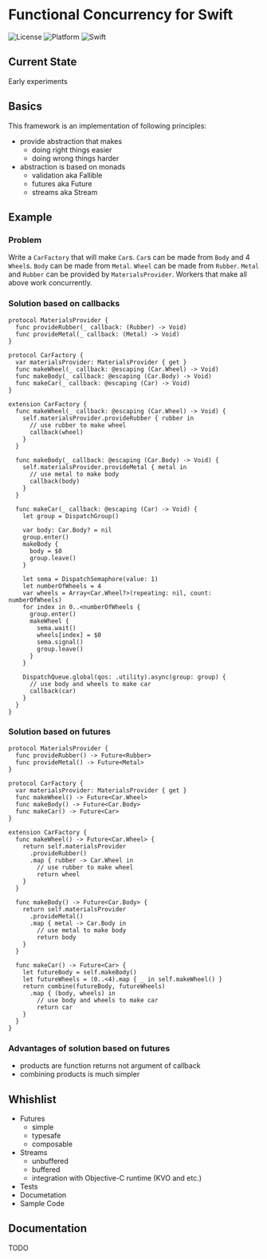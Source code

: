 #	Functional Concurrency for Swift

![License](https://img.shields.io/github/license/mashape/apistatus.svg)
![Platform](https://img.shields.io/badge/platform-ios%7Cosx-lighthgrey.svg)
![Swift](https://img.shields.io/badge/Swift-3.0-orange.svg)

##	Current State
Early experiments

##	Basics
This framework is an implementation of following principles:
*	provide abstraction that makes
	*	doing right things easier
	*	doing wrong things harder
*	abstraction is based on monads
	*	validation aka Fallible
	*	futures	aka Future
	*	streams aka Stream
	
##	Example
###	Problem
Write a `CarFactory` that will make `Car`s. `Car`s can be made from `Body` and 4 `Wheel`s.
`Body` can be made from `Metal`. `Wheel` can be made from `Rubber`. `Metal` and `Rubber`
can be provided by `MaterialsProvider`. Workers that make all above work concurrently.

###	Solution based on callbacks

	protocol MaterialsProvider {
	  func provideRubber(_ callback: (Rubber) -> Void)
	  func provideMetal(_ callback: (Metal) -> Void)
	}

	protocol CarFactory {
	  var materialsProvider: MaterialsProvider { get }
	  func makeWheel(_ callback: @escaping (Car.Wheel) -> Void)
	  func makeBody(_ callback: @escaping (Car.Body) -> Void)
	  func makeCar(_ callback: @escaping (Car) -> Void)
	}

	extension CarFactory {
	  func makeWheel(_ callback: @escaping (Car.Wheel) -> Void) {
		self.materialsProvider.provideRubber { rubber in
		  // use rubber to make wheel
		  callback(wheel)
		}
	  }

	  func makeBody(_ callback: @escaping (Car.Body) -> Void) {
		self.materialsProvider.provideMetal { metal in
		  // use metal to make body
		  callback(body)
		}
	  }

	  func makeCar(_ callback: @escaping (Car) -> Void) {
		let group = DispatchGroup()

		var body: Car.Body? = nil
		group.enter()
		makeBody {
		  body = $0
		  group.leave()
		}

		let sema = DispatchSemaphore(value: 1)
		let numberOfWheels = 4
		var wheels = Array<Car.Wheel?>(repeating: nil, count: numberOfWheels)
		for index in 0..<numberOfWheels {
		  group.enter()
		  makeWheel {
			sema.wait()
			wheels[index] = $0
			sema.signal()
			group.leave()
		  }
		}

		DispatchQueue.global(qos: .utility).async(group: group) {
		  // use body and wheels to make car
		  callback(car)
		}
	  }
	}

###	Solution based on futures

	protocol MaterialsProvider {
	  func provideRubber() -> Future<Rubber>
	  func provideMetal() -> Future<Metal>
	}

	protocol CarFactory {
	  var materialsProvider: MaterialsProvider { get }
	  func makeWheel() -> Future<Car.Wheel>
	  func makeBody() -> Future<Car.Body>
	  func makeCar() -> Future<Car>
	}

	extension CarFactory {
	  func makeWheel() -> Future<Car.Wheel> {
		return self.materialsProvider
		  .provideRubber()
		  .map { rubber -> Car.Wheel in
			// use rubber to make wheel
			return wheel
		}
	  }

	  func makeBody() -> Future<Car.Body> {
		return self.materialsProvider
		  .provideMetal()
		  .map { metal -> Car.Body in
			// use metal to make body
			return body
		}
	  }

	  func makeCar() -> Future<Car> {
		let futureBody = self.makeBody()
		let futureWheels = (0..<4).map { _ in self.makeWheel() }
		return combine(futureBody, futureWheels)
		  .map { (body, wheels) in
			// use body and wheels to make car
			return car
		}
	  }
	}
	
### Advantages of solution based on futures
*	products are function returns not argument of callback
*	combining products is much simpler	

##	Whishlist
*	Futures
	*	simple
	*	typesafe
	*	composable
*	Streams
	*	unbuffered
	*	buffered
	*	integration with Objective-C runtime (KVO and etc.)
*	Tests
*	Documetation
*	Sample Code

##	Documentation
TODO
